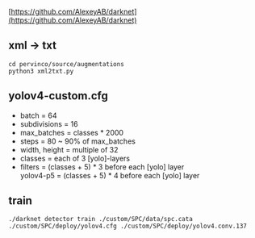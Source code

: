 [https://github.com/AlexeyAB/darknet](https://github.com/AlexeyAB/darknet)

## xml -> txt

    cd pervinco/source/augmentations
    python3 xml2txt.py

## yolov4-custom.cfg

- batch = 64
- subdivisions = 16
- max_batches = classes * 2000
- steps = 80 ~ 90% of max_batches
- width, height = multiple of 32
- classes = each of 3 [yolo]-layers
- filters = (classes + 5) * 3 before each [yolo] layer  
  yolov4-p5 = (classes + 5) * 4 before each [yolo] layer

## train

    ./darknet detector train ./custom/SPC/data/spc.cata ./custom/SPC/deploy/yolov4.cfg ./custom/SPC/deploy/yolov4.conv.137